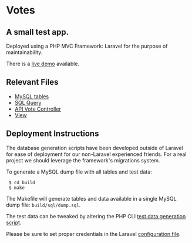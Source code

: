 # Votes

## A small test app.

Deployed using a PHP MVC Framework: Laravel for the purpose of maintainability.

There is a [live demo](http://votes.bitmakr.com) available.

## Relevant Files
- [MySQL tables](build/sql/tables)
- [SQL Query](www/app/models/Vote.php)
- [API Vote Controller](www/app/controllers/VoteController.php)
- [View](www/app/views/hello.blade.php)

## Deployment Instructions

The database generation scripts have been developed outside of Laravel for ease of deployment for our non-Laravel experienced friends.  For a real project we should leverage the framework's migrations system.

To generate a MySQL dump file with all tables and test data:

```
 $ cd build
 $ make
```

The Makefile will generate tables and data available in a single MySQL dump file: ```build/sql/dump.sql```.

The test data can be tweaked by altering the PHP CLI [test data generation script](build/scripts/generate_data.php).

Please be sure to set proper credentials in the Laravel [configuration file](www/app/config/database.php).


